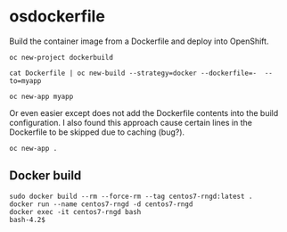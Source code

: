 # osdockerfile

Build the container image from a Dockerfile
and deploy into OpenShift.

```oc new-project dockerbuild```

```cat Dockerfile | oc new-build --strategy=docker --dockerfile=-  --to=myapp```

```oc new-app myapp```

Or even easier except does not add the Dockerfile contents into the build configuration. I also found this approach
cause certain lines in the Dockerfile to be skipped due to caching (bug?).

```oc new-app .```

## Docker build
```
sudo docker build --rm --force-rm --tag centos7-rngd:latest .
docker run --name centos7-rngd -d centos7-rngd
docker exec -it centos7-rngd bash
bash-4.2$ 
```
